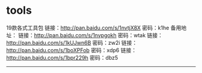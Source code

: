 # tools

19款各式工具包
链接：http://pan.baidu.com/s/1nvtjX8X 密码：k1he
备用地址：
链接：http://pan.baidu.com/s/1nvpgokh 密码：wtak
链接：http://pan.baidu.com/s/1kUJwn6B 密码：zw2i
链接：http://pan.baidu.com/s/1boXPFob 密码：xdp6
链接：http://pan.baidu.com/s/1bpr229h 密码：dbz5

-----------------------------
